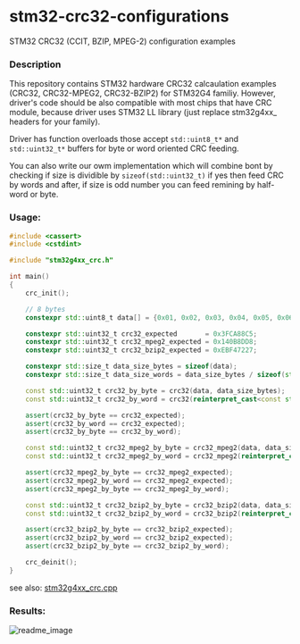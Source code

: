 # stm32-crc32-configurations
STM32 CRC32 (CCIT, BZIP, MPEG-2) configuration examples

### Description
This repository contains STM32 hardware CRC32 calcaulation examples (CRC32, CRC32-MPEG2, CRC32-BZIP2) for STM32G4 familiy.
However, driver's code should be also compatible with most chips that have CRC module, because driver uses STM32 LL library (just replace stm32g4xx_ headers for your family).

Driver has function overloads those accept `std::uint8_t*` and `std::uint32_t*` buffers for byte or word oriented CRC feeding.

You can also write our owm implementation which will combine bont by checking if size is dividible by `sizeof(std::uint32_t)` if yes then feed CRC by words and after, if size is odd number you can feed remining by half-word or byte.

### Usage:
```c++
#include <cassert>
#include <cstdint>

#include "stm32g4xx_crc.h"

int main()
{
    crc_init();

    // 8 bytes
    constexpr std::uint8_t data[] = {0x01, 0x02, 0x03, 0x04, 0x05, 0x06, 0x07, 0x08};

    constexpr std::uint32_t crc32_expected       = 0x3FCA88C5;
    constexpr std::uint32_t crc32_mpeg2_expected = 0x140B8DD8;
    constexpr std::uint32_t crc32_bzip2_expected = 0xEBF47227;

    constexpr std::size_t data_size_bytes = sizeof(data);
    constexpr std::size_t data_size_words = data_size_bytes / sizeof(std::uint32_t);

    const std::uint32_t crc32_by_byte = crc32(data, data_size_bytes);
    const std::uint32_t crc32_by_word = crc32(reinterpret_cast<const std::uint32_t *>(data), data_size_words);

    assert(crc32_by_byte == crc32_expected);
    assert(crc32_by_word == crc32_expected);
    assert(crc32_by_byte == crc32_by_word);

    const std::uint32_t crc32_mpeg2_by_byte = crc32_mpeg2(data, data_size_bytes);
    const std::uint32_t crc32_mpeg2_by_word = crc32_mpeg2(reinterpret_cast<const std::uint32_t *>(data), data_size_words);

    assert(crc32_mpeg2_by_byte == crc32_mpeg2_expected);
    assert(crc32_mpeg2_by_word == crc32_mpeg2_expected);
    assert(crc32_mpeg2_by_byte == crc32_mpeg2_by_word);

    const std::uint32_t crc32_bzip2_by_byte = crc32_bzip2(data, data_size_bytes);
    const std::uint32_t crc32_bzip2_by_word = crc32_bzip2(reinterpret_cast<const std::uint32_t *>(data), data_size_words);

    assert(crc32_bzip2_by_byte == crc32_bzip2_expected);
    assert(crc32_bzip2_by_word == crc32_bzip2_expected);
    assert(crc32_bzip2_by_byte == crc32_bzip2_by_word);

    crc_deinit();
}
```
see also: [stm32g4xx_crc.cpp](stm32g4xx_crc.cpp)
### Results:
![readme_image](https://user-images.githubusercontent.com/22641386/221810902-625f22d2-5341-41e3-87f4-874f9331e98d.png)
